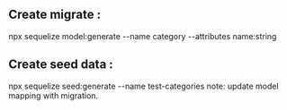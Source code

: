 ## Create migrate :

npx sequelize model:generate --name category --attributes name:string

## Create seed data :

npx sequelize seed:generate --name test-categories
note: update model mapping with migration.
